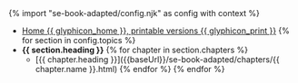 <markdown>
{% import "se-book-adapted/config.njk" as config with context %}

* [Home {{ glyphicon_home }}, printable versions {{ glyphicon_print }}]({{baseUrl}}/se-book-adapted/index.html)
{% for section in config.topics %}
* **{{ section.heading }}**
{% for chapter in section.chapters %}
  * [{{ chapter.heading }}]({{baseUrl}}/se-book-adapted/chapters/{{ chapter.name }}.html)
{% endfor %}
{% endfor %}

<markdown>